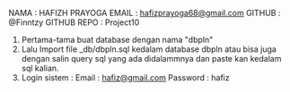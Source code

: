 NAMA : HAFIZH PRAYOGA
EMAIL : hafizprayoga68@gmail.com
GITHUB : @Finntzy
GITHUB REPO : Project10

1. Pertama-tama buat database dengan nama "dbpln"
2. Lalu Import file \_db/dbpln.sql kedalam database dbpln atau bisa juga dengan salin query sql yang ada didalammnya dan paste kan kedalam sql kalian.
3. Login sistem :
   Email : hafiz@gmail.com
   Password : hafiz
